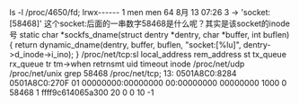 ls -l /proc/4650/fd;  lrwx------ 1 men men 64 8月  13 07:26 3 -> 'socket:[58468]'  这个socket:后面的一串数字58468是什么呢？其实是该socket的inode号   static char *sockfs_dname(struct dentry *dentry, char *buffer, int buflen) { return dynamic_dname(dentry, buffer, buflen, "socket:[%lu]", dentry->d_inode->i_ino); }   /proc/net/tcp:sl  local_address rem_address   st tx_queue rx_queue tr tm->when retrnsmt   uid  timeout inode         /proc/net/udp  /proc/net/unix              grep 58468 /proc/net/tcp;   13: 0501A8C0:8284 0501A8C0:270F 01 00000000:00000000 00:00000000 00000000  1000        0 58468 1 ffff9c614065a300 20 0 0 10 -1

